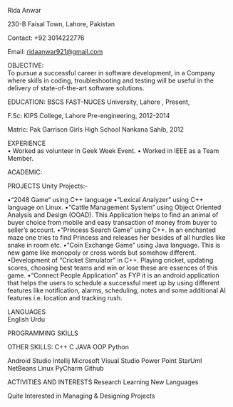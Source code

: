 Rida Anwar 

230-B Faisal Town, Lahore, Pakistan

Contact: +92 3014222776

Email: ridaanwar921@gmail.com				

OBJECTIVE:	
To pursue a successful career in software development, in a Company where skills in coding, troubleshooting and testing will be useful in the delivery of state-of-the-art software solutions.
	

EDUCATION:
BSCS 	FAST-NUCES University, Lahore , Present,

F.Sc:	KIPS College, Lahore Pre-engineering, 2012-2014 

Matric: Pak Garrison Girls High School  Nankana Sahib,  2012

EXPERIENCE	
•	Worked as volunteer in Geek Week Event.
•	Worked in IEEE as a Team Member.

ACADEMIC:

PROJECTS	Unity Projects:-

•“2048 Game“ using C++ language
•“Lexical Analyzer” using C++ language on Linux. 
•“Cattle Management System” using Object Oriented Analysis and Design (OOAD). This Application helps to find an animal of buyer choice from mobile and easy transaction of money from buyer to seller’s account.
•“Princess Search Game” using C++. In an enchanted maze one tries to find Princess and releases her besides of all hurdles like snake in room etc.
•“Coin Exchange Game” using Java language. This is new game like monopoly or cross words but somehow different.
•Development of “Cricket Simulator” in C++. Playing cricket, updating scores, choosing best teams and win or lose these are essences of this game.
•“Connect People Application” as FYP it is an android application that helps the users to schedule a successful meet up by using different features like notification, alarms, scheduling, notes and some additional AI features i.e. location and tracking rush.

LANGUAGES	
English   Urdu  

PROGRAMMING SKILLS

OTHER SKILLS:
C++      C      JAVA    OOP   Python 


Android Studio    Intellij   Microsoft Visual Studio     Power Point   StarUml    NetBeans     Linux     PyCharm     Github 

ACTIVITIES 
 AND 
 INTERESTS	Research        Learning New Languages

Quite Interested in Managing & Designing Projects



